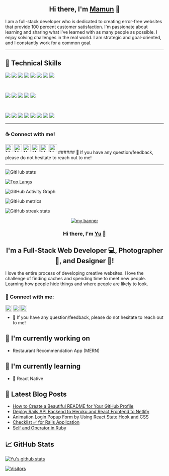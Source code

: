 <h2 align="center">
Hi there, I'm <a href="https://www.webdmamun/" target="_blank">Mamun</a> 👋
</h2>

I am a full-stack developer who is dedicated to creating error-free websites that provide 100 percent customer satisfaction. I'm passionate about learning and sharing what I've learned with as many people as possible. I enjoy solving challenges in the real world. I am strategic and goal-oriented, and I constantly work for a common goal.

****

## 💼 Technical Skills

![](https://img.shields.io/badge/Code-React-informational?style=flat&logo=react&color=61DAFB)
![](https://img.shields.io/badge/Code-Redux-informational?style=flat&logo=Redux&color=764ABC)
![](https://img.shields.io/badge/Code-JavaScript(ES6)-informational?style=flat&logo=JavaScript&color=F7DF1E)
![](https://img.shields.io/badge/Code-CSS3-informational?style=flat&logo=CSS3&color=28A4D8)
![](https://img.shields.io/badge/Code-HTML5-informational?style=flat&logo=HTML5&color=E34F26)
![](https://img.shields.io/badge/Server-Node.JS-informational?style=flat&logo=Node.JS&color=6FA560)
![](https://img.shields.io/badge/Server-Express.JS-informational?style=flat&logo=Express.JS&color=F5F5F5)
![](https://img.shields.io/badge/Database-MongoDB-informational?style=flat&logo=MongoDB&color=4EA94B)



</br>

![](https://img.shields.io/badge/Style-Bootstrap-informational?style=flat&logo=Bootstrap&color=7952B3)
![](https://img.shields.io/badge/Style-CSS3-informational?style=flat&logo=CSS3&color=1572B6)
![](https://img.shields.io/badge/Style-styled--components-informational?style=flat&logo=styled-components&color=DB7093)
![](https://img.shields.io/badge/Style-Material--UI-informational?style=flat&logo=MaterialUI&color=0081CB)
![](https://img.shields.io/badge/Style-Tailwind--CSS-informational?style=flat&logo=Tailwind-CSS&color=07B6D5)


</br>

![](https://img.shields.io/badge/Tools-Firebase-informational?style=flat&logo=Firebase&color=F24E1E)
![](https://img.shields.io/badge/Tools-Git-informational?style=flat&logo=Git&color=F05032)
![](https://img.shields.io/badge/Tools-GitHub-informational?style=flat&logo=GitHub&color=181717)
![](https://img.shields.io/badge/Tools-Netlify-informational?style=flat&logo=netlify&color=00C7B7)
![](https://img.shields.io/badge/Tools-Heroku-informational?style=flat&logo=Heroku&color=430098)
![](https://img.shields.io/badge/Tools-NPM-informational?style=flat&logo=NPM&color=CB3837)
![](https://img.shields.io/badge/Tools-Yarn-informational?style=flat&logo=Yarn&color=2C8EBB)
![](https://img.shields.io/badge/Tools-Figma-informational?style=flat&logo=Figma&color=F24E1E)


****
### ☕ Connect with me!
<a href="https://www.webdmamun.com"><img align="left" src="https://i.ibb.co/RTY17rT/web.png" alt="Mamun Ahmed | Website" width="25px"/></a>
<a href="https://www.linkedin.com/in/webdmamun1/"><img align="left" src="https://i.ibb.co/m9DT7kY/linkedin.png" alt="Mamun Ahmed | LinkedIn" width="25px"/></a>
<a href="https://www.instagram.com/webd_mamun/"><img align="left" src="https://i.ibb.co/cg09LDp/instagram.png" alt="Mamun Ahmed | Instagram" width="25px"/></a>
<a href="https://www.facebook.com/webdmamun/"><img align="left" src="https://i.ibb.co/NpKG3gx/facebook.png" alt="Mamun Ahmed | Facebook" width="25px"/></a>
<a href="https://twitter.com/webdmamun"><img align="left" src="https://i.ibb.co/wymfmsq/twitter.png" alt="Mamun Ahmed | Twitter" width="25px"/></a>
<a href="skype:md.mamunahmed2255?chat"><img align="left" src="https://i.ibb.co/C69Bx5M/skype.png" alt="Mamun Ahmed | Skype" width="25px"/></a>

</br>
###### 💬 If you have any question/feedback, please do not hesitate to reach out to me!
</br>

***

![GitHub stats](https://github-readme-stats.vercel.app/api?username=webdmamun&theme=synthwave&show_icons=true)

[![Top Langs](https://github-readme-stats.vercel.app/api/top-langs/?username=webdmamun&layout=compact&theme=synthwave)](https://github.com/anuraghazra/github-readme-stats)

![GitHub Activity Graph](https://activity-graph.herokuapp.com/graph?username=webdmamun)  

![GitHub metrics](https://metrics.lecoq.io/webdmamun)  

![GitHub streak stats](https://github-readme-streak-stats.herokuapp.com/?user=webdmamun)  


<p align="center">
  <a href="https://www.yushi.dev/" target="_blank" rel="noreferrer"><img src="https://user-images.githubusercontent.com/75753187/123350185-74ce0900-d528-11eb-848d-d92955dbb944.png" alt="my banner"></a>
</p>

<h3 align="center">
Hi there, I'm <a href="https://www.yushi.dev/" target="_blank" rel="noreferrer">Yu</a> 👋
</h3>

<h2 align="center">
I'm a Full-Stack Web Developer 💻, Photographer 📸, and Designer 🎨!
</h2> 

I love the entire process of developing creative websites. I love the challenge of finding caches and spending time to meet new people. Learning how people hide things and where people are likely to look.

### 🤝 Connect with me:

<a href="https://www.linkedin.com/in/yushi95/"><img align="left" src="https://raw.githubusercontent.com/yushi1007/yushi1007/main/images/linkedin.svg" alt="Yu Shi | LinkedIn" width="21px"/></a>
<a href="https://instagram.com/yushi.95"><img align="left" src="https://raw.githubusercontent.com/yushi1007/yushi1007/main/images/instagram.svg" alt="Yu Shi | Instagram" width="21px"/></a>
<a href="https://yushi95.medium.com/"><img align="left" src="https://raw.githubusercontent.com/yushi1007/yushi1007/main/images/medium.svg" alt="Yu Shi | Medium" width="21px"/></a>
</br>
- 💬 If you have any question/feedback, please do not hesitate to reach out to me!

## 🔭 I'm currently working on

- Restaurant Recommendation App (MERN)

## 🌱 I'm currently learning

- 📱 React Native


## 📝 Latest Blog Posts

- [How to Create a Beautiful README for Your GitHub Profile](https://yushi95.medium.com/how-to-create-a-beautiful-readme-for-your-github-profile-36957caa711c)
- [Deploy Rails API Backend to Heroku and React Frontend to Netlify](https://yushi95.medium.com/deploy-rails-api-backend-to-heroku-and-react-frontend-to-netlify-b515239d5022)
- [Animation Login Popup Form by Using React State Hook and CSS](https://medium.com/geekculture/animation-login-popup-form-by-using-react-state-hook-and-css-7ecf803f1fa9)
- [Checklist ✅ for Rails Application](https://yushi95.medium.com/checklist-for-rails-application-30868cb4f48b)
- [Self and Operator in Ruby](https://blog.usejournal.com/self-in-ruby-5e8a91fa4602)

## 📈 GitHub Stats 

[![Yu's github stats](https://github-readme-stats.vercel.app/api?username=yushi1007)](https://github.com/yushi1007)

[![Visitors](https://visitor-badge.glitch.me/badge?page_id=yushi1007.yushi1007)](https://www.yushi.dev/)
